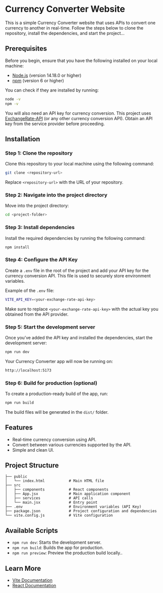 
# Currency Converter Website

This is a simple Currency Converter website that uses APIs to convert one currency to another in real-time. Follow the steps below to clone the repository, install the dependencies, and start the project...

## Prerequisites

Before you begin, ensure that you have the following installed on your local machine:

- [Node.js](https://nodejs.org/) (version 14.18.0 or higher)
- [npm](https://www.npmjs.com/) (version 6 or higher)

You can check if they are installed by running:

```bash
node -v
npm -v
```

You will also need an API key for currency conversion. This project uses [ExchangeRate-API](https://www.exchangerate-api.com/) (or any other currency conversion API). Obtain an API key from the service provider before proceeding.

## Installation

### Step 1: Clone the repository

Clone this repository to your local machine using the following command:

```bash
git clone <repository-url>
```

Replace `<repository-url>` with the URL of your repository.

### Step 2: Navigate into the project directory

Move into the project directory:

```bash
cd <project-folder>
```

### Step 3: Install dependencies

Install the required dependencies by running the following command:

```bash
npm install
```

### Step 4: Configure the API Key

Create a `.env` file in the root of the project and add your API key for the currency conversion API. This file is used to securely store environment variables.

Example of the `.env` file:

```bash
VITE_API_KEY=<your-exchange-rate-api-key>
```

Make sure to replace `<your-exchange-rate-api-key>` with the actual key you obtained from the API provider.

### Step 5: Start the development server

Once you’ve added the API key and installed the dependencies, start the development server:

```bash
npm run dev
```

Your Currency Converter app will now be running on:

```bash
http://localhost:5173
```

### Step 6: Build for production (optional)

To create a production-ready build of the app, run:

```bash
npm run build
```

The build files will be generated in the `dist/` folder.

## Features

- Real-time currency conversion using API.
- Convert between various currencies supported by the API.
- Simple and clean UI.

## Project Structure

```
├── public
│   └── index.html           # Main HTML file
├── src
│   ├── components           # React components
│   ├── App.jsx              # Main application component
│   ├── services             # API calls
│   └── main.jsx             # Entry point
├── .env                     # Environment variables (API Key)
├── package.json             # Project configuration and dependencies
└── vite.config.js           # Vite configuration
```

## Available Scripts

- `npm run dev`: Starts the development server.
- `npm run build`: Builds the app for production.
- `npm run preview`: Preview the production build locally..

## Learn More

- [Vite Documentation](https://vitejs.dev/guide/)
- [React Documentation](https://reactjs.org/)
